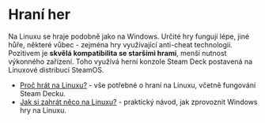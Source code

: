 # Hraní her
Na Linuxu se hraje podobně jako na Windows. Určité hry fungují lépe, jiné hůře, některé vůbec - zejména hry využívající anti-cheat technologii. Pozitivem je **skvělá kompatibilita se staršími hrami**, menší nutnost výkonného zařízení. Toho využívá herní konzole Steam Deck postavená na Linuxové distribuci SteamOS.

- [Proč hrát na Linuxu?](teorie-hrani-na-linuxu.md) - vše potřebné o hraní na Linuxu, včetně fungování Steam Decku.
- [Jak si zahrát něco na Linuxu?](praxe-hrani-her-na-linuxu.md) - praktický návod, jak zprovoznit Windows hry na Linuxu.
